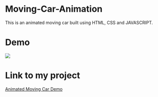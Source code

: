 # Moving-Car-Animation
This is an animated moving car built using HTML, CSS and JAVASCRIPT.

# Demo
![](movingcar.gif)


# Link to my project
[Animated Moving Car Demo](https://nivethitha167.000webhostapp.com/moving%20car/index.html)

